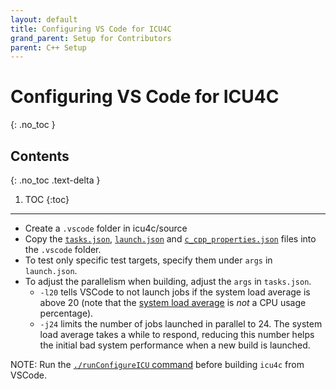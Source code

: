 ```yaml
---
layout: default
title: Configuring VS Code for ICU4C
grand_parent: Setup for Contributors
parent: C++ Setup
---
```


<!--- © 2020 and later: Unicode, Inc. and others. ---> 
<!--- License & terms of use: http://www.unicode.org/copyright.html --->

# Configuring VS Code for ICU4C

{: .no_toc }

## Contents
{: .no_toc .text-delta }

1. TOC
{:toc}

---


  - Create a `.vscode` folder in icu4c/source
  - Copy the [`tasks.json`](tasks.json), [`launch.json`](launch.json) and [`c_cpp_properties.json`](c_cpp_properties.json) files into
    the `.vscode` folder.
  - To test only specific test targets, specify them under `args` in
    `launch.json`.
  - To adjust the parallelism when building, adjust the `args` in `tasks.json`.
    - `-l20` tells VSCode to not launch jobs if the system load average is above
      20 (note that the [system load
      average](https://en.wikipedia.org/wiki/Load_(computing)) is *not* a CPU
      usage percentage).
    - `-j24` limits the number of jobs launched in parallel to 24. The system
      load average takes a while to respond, reducing this number helps the
      initial bad system performance when a new build is launched.

NOTE:
Run the
[`./runConfigureICU` command](https://unicode-org.github.io/icu/userguide/icufaq)
before building `icu4c` from VSCode.
